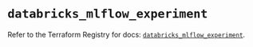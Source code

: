 # `databricks_mlflow_experiment`

Refer to the Terraform Registry for docs: [`databricks_mlflow_experiment`](https://registry.terraform.io/providers/databricks/databricks/1.65.0/docs/resources/mlflow_experiment).
